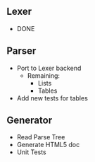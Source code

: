 ## Lexer
* DONE

## Parser
  * Port to Lexer backend
    * Remaining:
        - Lists
        - Tables
  * Add new tests for tables

## Generator
  * Read Parse Tree
  * Generate HTML5 doc
  * Unit Tests